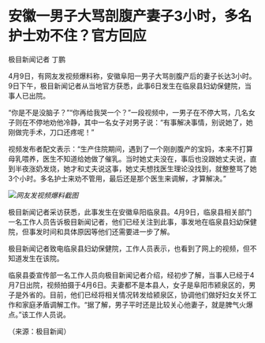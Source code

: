 # 安徽一男子大骂剖腹产妻子3小时，多名护士劝不住？官方回应

极目新闻记者 丁鹏

4月9日，有网友发视频爆料称，安徽阜阳一男子大骂剖腹产后的妻子长达3小时。9日下午，极目新闻记者从当地官方获悉，此事6日发生在临泉县妇幼保健院，当事人已出院。

“你是不是没脑子？”“你再给我哭一个？”一段视频中，一男子在不停大骂，几名女子则在不停地劝他冷静，其中一名女子对男子说：“有事解决事情，别说她了，她刚做完手术，刀口还疼呢！”

视频发布者配文表示：“生产住院期间，遇到了一个刚剖腹产的宝妈，本来不打算母乳喂养，医生不知道给她做了催乳。当时她丈夫没在，事后也没跟她丈夫说，直到半夜涨奶发烧，她才和丈夫说这事，她丈夫想找医生理论没找到，就整整骂了她3个小时。多名护士来劝不管用，最后还是那个医生来调解，才算解决。”

![](https://inews.gtimg.com/om_bt/OMywXFq5hnvNq-mUdA7Z6Xok_441XgMEW0_sAL2mpInF4AA/1000)_网友发视频爆料截图_

极目新闻记者采访获悉，此事发生在安徽阜阳临泉县。4月9日，临泉县相关部门一名工作人员告诉极目新闻记者，他们已经关注到此事，事发地在临泉县妇幼保健院，但事发时间和具体原因等他们还需要进一步了解。

极目新闻记者致电临泉县妇幼保健院，工作人员表示，也看到了网上的视频，但不知道发生在该院。

临泉县委宣传部一名工作人员向极目新闻记者介绍，经初步了解，当事人已经于4月7日出院，视频拍摄于4月6日。夫妻都不是本县人，女子是阜阳市颍泉区的，男子是外省的。目前，他们已经将相关情况转发给颍泉区，协调他们做好妇女关怀工作和家庭矛盾调解工作。“据了解，男子平时还是比较关心他妻子，就是脾气火爆点。”该工作人员说。

（来源：极目新闻）

